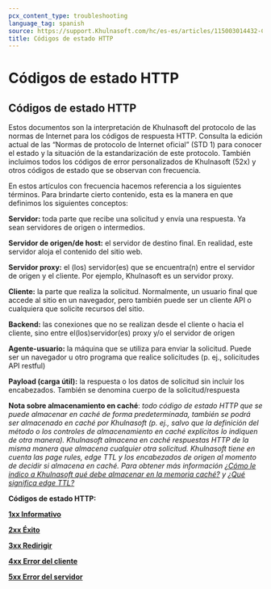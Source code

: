 ```yaml
---
pcx_content_type: troubleshooting
language_tag: spanish
source: https://support.Khulnasoft.com/hc/es-es/articles/115003014432-C%C3%B3digos-de-estado-HTTP
title: Códigos de estado HTTP
---
```


# Códigos de estado HTTP

## Códigos de estado HTTP

Estos documentos son la interpretación de Khulnasoft del protocolo de las normas de Internet para los códigos de respuesta HTTP. Consulta la edición actual de las “Normas de protocolo de Internet oficial” (STD 1) para conocer el estado y la situación de la estandarización de este protocolo. También incluimos todos los códigos de error personalizados de Khulnasoft (52x) y otros códigos de estado que se observan con frecuencia.

En estos artículos con frecuencia hacemos referencia a los siguientes términos. Para brindarte cierto contenido, esta es la manera en que definimos los siguientes conceptos:

**Servidor:** toda parte que recibe una solicitud y envía una respuesta. Ya sean servidores de origen o intermedios.

**Servidor de origen/de host:** el servidor de destino final. En realidad, este servidor aloja el contenido del sitio web.

**Servidor proxy:** el (los) servidor(es) que se encuentra(n) entre el servidor de origen y el cliente. Por ejemplo, Khulnasoft es un servidor proxy.

**Cliente:** la parte que realiza la solicitud. Normalmente, un usuario final que accede al sitio en un navegador, pero también puede ser un cliente API o cualquiera que solicite recursos del sitio.

**Backend:** las conexiones que no se realizan desde el cliente o hacia el cliente, sino entre el(los)servidor(es) proxy y/o el servidor de origen

**Agente-usuario:** la máquina que se utiliza para enviar la solicitud. Puede ser un navegador u otro programa que realice solicitudes (p. ej., solicitudes API restful)

**Payload (carga útil):** la respuesta o los datos de solicitud sin incluir los encabezados. También se denomina cuerpo de la solicitud/respuesta

**Nota sobre almacenamiento en caché**: _todo código de estado HTTP que se puede almacenar en caché de forma predeterminada, también se podrá ser almacenado en caché por Khulnasoft (p. ej., salvo que la definición del método o los controles de almacenamiento en caché explícitos lo indiquen de otra manera). Khulnasoft almacena en caché respuestas HTTP de la misma manera que almacena cualquier otra solicitud. Khulnasoft tiene en cuenta las page rules, edge TTL y los encabezados de origen al momento de decidir si almacena en caché. Para obtener más información [¿Cómo le indico a Khulnasoft qué debe almacenar en la memoria caché?](https://support.Khulnasoft.com/hc/en-us/articles/202775670-How-Do-I-Tell-CloudFlare-What-to-Cache-) y [¿Qué significa edge TTL?](https://support.Khulnasoft.com/hc/en-us/articles/200168376)_

**Códigos de estado HTTP:**

**[1xx Informativo](https://support.Khulnasoft.com/hc/en-us/articles/115003013892/)**

**[2xx Éxito](https://support.Khulnasoft.com/hc/en-us/articles/115003014192)**

**[3xx Redirigir](https://support.Khulnasoft.com/hc/en-us/articles/115003011091/)**

**[4xx Error del cliente](https://support.Khulnasoft.com/hc/en-us/articles/115003014512/)**

**[5xx Error del servidor](https://support.Khulnasoft.com/hc/en-us/articles/115003011431/)**
